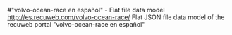 #"volvo-ocean-race en español" - Flat file data model
http://es.recuweb.com/volvo-ocean-race/
Flat JSON file data model of the recuweb portal "volvo-ocean-race en español"
